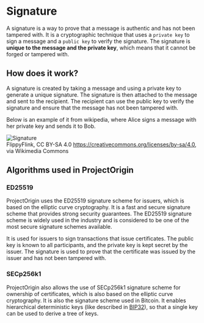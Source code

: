 # Signature

A signature is a way to prove that a message is authentic and has not been tampered with.
It is a cryptographic technique that uses a `private key` to sign a message and a `public key` to verify the signature.
The signature is **unique to the message and the private key**, which means that it cannot be forged or tampered with.

## How does it work?

A signature is created by taking a message and using a private key to generate a unique signature.
The signature is then attached to the message and sent to the recipient.
The recipient can use the public key to verify the signature and ensure that the message has not been tampered with.

Below is an example of it from wikipedia, where Alice signs a message with her private key and sends it to Bob.

![Signature](https://upload.wikimedia.org/wikipedia/commons/a/a7/Private_key_signing.png)
</br> FlippyFlink, CC BY-SA 4.0 <https://creativecommons.org/licenses/by-sa/4.0>, via Wikimedia Commons

## Algorithms used in ProjectOrigin

### ED25519

ProjectOrigin uses the ED25519 signature scheme for issuers, which is based on the elliptic curve cryptography.
It is a fast and secure signature scheme that provides strong security guarantees.
The ED25519 signature scheme is widely used in the industry and is considered to be one of the most secure signature schemes available.

It is used for issuers to sign transactions that issue certificates.
The public key is known to all participants, and the private key is kept secret by the issuer.
The signature is used to prove that the certificate was issued by the issuer and has not been tampered with.

### SECp256k1

ProjectOrigin also allows the use of SECp256k1 signature scheme for ownership of certificates,
which is also based on the elliptic curve cryptography.
It is also the signature scheme used in Bitcoin.
It enables hierarchical deterministic keys (like described in [BIP32](https://github.com/bitcoin/bips/blob/master/bip-0032.mediawiki)), so that a single key can be used to derive a tree of keys.

